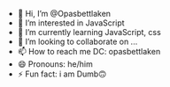 - 👋 Hi, I’m @Opasbettlaken
- 👀 I’m interested in JavaScript 
- 🌱 I’m currently learning JavaScript, css
- 💞️ I’m looking to collaborate on ...
- 📫 How to reach me DC: opasbettlaken
- 😄 Pronouns: he/him
- ⚡ Fun fact: i am Dumb🙃

<!---
Opasbettlaken/Opasbettlaken is a ✨ special ✨ repository because its `README.md` (this file) appears on your GitHub profile.
You can click the Preview link to take a look at your changes.
--->
